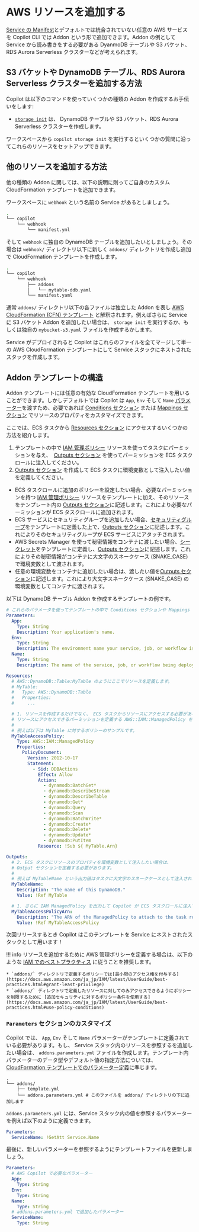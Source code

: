 # AWS リソースを追加する

[Service の Manifest](../manifest/overview.ja.md)とデフォルトでは統合されていない任意の AWS サービスを Copilot CLI では Addon という形で追加できます。Addon の例として Service から読み書きをする必要がある DyanmoDB テーブルや S3 バケット、RDS Aurora Serverless クラスターなどが考えられます。

## S3 バケットや DynamoDB テーブル、RDS Aurora Serverless クラスターを追加する方法

Copilot は以下のコマンドを使っていくつかの種類の Addon を作成するお手伝いをします:

* [`storage init`](../commands/storage-init.ja.md) は、 DynamoDB テーブルや S3 バケット、RDS Aurora Serverless クラスターを作成します。

ワークスペースから `copilot storage init` を実行するといくつかの質問に沿ってこれらのリソースをセットアップできます。

## 他のリソースを追加する方法

他の種類の Addon に関しては、以下の説明に則ってご自身のカスタム CloudFormation テンプレートを追加できます。

ワークスペースに `webhook` という名前の Service があるとしましょう。
```bash
.
└── copilot
    └── webhook
        └── manifest.yml
```
そして `webhook` に独自の DynamoDB テーブルを追加したいとしましょう。その場合は `webhook/` ディレクトリ以下に新しく `addons/` ディレクトリを作成し追加で CloudFormation テンプレートを作成します。
```bash
.
└── copilot
    └── webhook
        ├── addons
        │   └── mytable-ddb.yaml
        └── manifest.yaml
```
通常 `addons/` ディレクトリ以下の各ファイルは独立した Addon を表し [AWS CloudFormation (CFN) テンプレート](https://docs.aws.amazon.com/ja_jp/AWSCloudFormation/latest/UserGuide/template-anatomy.html) と解釈されます。例えばさらに Service に S3 バケット Addon を追加したい場合は、 `storage init` を実行するか、もしくは独自の `mybucket-s3.yaml` ファイルを作成するかします。

Service がデプロイされると Copilot はこれらのファイルを全てマージして単一の AWS CloudFormation テンプレートにして Service スタックにネストされたスタックを作成します。

## Addon テンプレートの構造
Addon テンプレートには任意の有効な CloudFormation テンプレートを用いることができます。しかしデフォルトでは Copilot は `App`, `Env` そして `Name` [パラメーター](https://docs.aws.amazon.com/ja_jp/AWSCloudFormation/latest/UserGuide/parameters-section-structure.html)を渡すため、必要であれば [Conditions セクション](https://docs.aws.amazon.com/ja_jp/AWSCloudFormation/latest/UserGuide/conditions-section-structure.html) または [Mappings セクション](https://docs.aws.amazon.com/ja_jp/AWSCloudFormation/latest/UserGuide/mappings-section-structure.html) でリソースのプロパティをカスタマイズできます。

ここでは、ECS タスクから [Resources セクション](https://docs.aws.amazon.com/ja_jp/AWSCloudFormation/latest/UserGuide/resources-section-structure.html) にアクセスするいくつかの方法を紹介します。

1. テンプレートの中で [IAM 管理ポリシー](https://docs.aws.amazon.com/ja_jp/AWSCloudFormation/latest/UserGuide/aws-resource-iam-managedpolicy.html) リソースを使ってタスクにパーミッションを与え、　[Outputs セクション](https://docs.aws.amazon.com/ja_jp/AWSCloudFormation/latest/UserGuide/outputs-section-structure.html) を使ってパーミッションを ECS タスクロールに注入してください。
2. [Outputs セクション](https://docs.aws.amazon.com/ja_jp/AWSCloudFormation/latest/UserGuide/outputs-section-structure.html) を作成して ECS タスクに環境変数として注入したい値を定義してください。

* ECS タスクロールに追加のポリシーを設定したい場合、必要なパーミッションを持つ [IAM 管理ポリシー](https://docs.aws.amazon.com/ja_jp/AWSCloudFormation/latest/UserGuide/aws-resource-iam-managedpolicy.html) リソースをテンプレートに加え、そのリソースをテンプレート内の [Outputs セクション](https://docs.aws.amazon.com/ja_jp/AWSCloudFormation/latest/UserGuide/outputs-section-structure.html)に記述します。これにより必要なパーミッションが ECS タスクロールに追加されます。
* ECS サービスにセキュリティグループを追加したい場合、[セキュリティグループ](https://docs.aws.amazon.com/AWSCloudFormation/latest/UserGuide/aws-properties-ec2-security-group.html)をテンプレートに定義した上で、[Outputs セクション](https://docs.aws.amazon.com/ja_jp/AWSCloudFormation/latest/UserGuide/outputs-section-structure.html)に記述します。これによりそのセキュリティグループが ECS サービスにアタッチされます。
* AWS Secrets Manager を使って秘密情報をコンテナに渡したい場合、[シークレット](https://docs.aws.amazon.com/AWSCloudFormation/latest/UserGuide/aws-resource-secretsmanager-secret.html)をテンプレートに定義し、[Outputs セクション](https://docs.aws.amazon.com/ja_jp/AWSCloudFormation/latest/UserGuide/outputs-section-structure.html)に記述します。これによりその秘密情報がコンテナに大文字のスネークケース (SNAKE_CASE) で環境変数として渡されます。
* 任意の環境変数をコンテナに追加したい場合は、渡したい値を[Outputs セクション](https://docs.aws.amazon.com/ja_jp/AWSCloudFormation/latest/UserGuide/outputs-section-structure.html)に記述します。これにより大文字スネークケース (SNAKE_CASE) の環境変数としてコンテナに渡されます。

以下は DynamoDB テーブル Addon を作成するテンプレートの例です。

```yaml
# これらのパラメータを使ってテンプレートの中で Conditions セクションや Mappings セクションを作成できます。
Parameters:
  App:
    Type: String
    Description: Your application's name.
  Env:
    Type: String
    Description: The environment name your service, job, or workflow is being deployed to.
  Name:
    Type: String
    Description: The name of the service, job, or workflow being deployed.

Resources:
  # AWS::DynamoDB::Table:MyTable のようにここでリソースを定義します。
  # MyTable:
  #   Type: AWS::DynamoDB::Table
  #   Properties:
  #     ...

  # 1. リソースを作成するだけでなく、 ECS タスクからリソースにアクセスする必要がある場合は、
  # リソースにアクセスできるパーミッションを定義する AWS::IAM::ManagedPolicy を作成する必要があります。
  #
  # 例えば以下は MyTable に対するポリシーのサンプルです。
  MyTableAccessPolicy:
    Type: AWS::IAM::ManagedPolicy
    Properties:
      PolicyDocument:
        Version: 2012-10-17
        Statement:
          - Sid: DDBActions
            Effect: Allow
            Action:
              - dynamodb:BatchGet*
              - dynamodb:DescribeStream
              - dynamodb:DescribeTable
              - dynamodb:Get*
              - dynamodb:Query
              - dynamodb:Scan
              - dynamodb:BatchWrite*
              - dynamodb:Create*
              - dynamodb:Delete*
              - dynamodb:Update*
              - dynamodb:PutItem
            Resource: !Sub ${ MyTable.Arn}

Outputs:
  # 2. ECS タスクにリソースのプロパティを環境変数として注入したい場合は、
  # Output セクションを定義する必要があります。
  #
  # 例えば MyTableName という出力値はタスクに大文字のスネークケースとして注入されます。
  MyTableName:
    Description: "The name of this DynamoDB."
    Value: !Ref MyTable

  # 1. さらに IAM ManagedPolicy を出力して Copilot が ECS タスクロールに注入できるようにする必要もあります。
  MyTableAccessPolicyArn:
    Description: "The ARN of the ManagedPolicy to attach to the task role."
    Value: !Ref MyTableAccessPolicy
```

次回リリースするとき Copilot はこのテンプレートを Service にネストされたスタックとして用います！

!!! info
    リソースを追加するために AWS 管理ポリシーを定義する場合は、以下のような [IAM でのベストプラクティス](https://docs.aws.amazon.com/ja_jp/IAM/latest/UserGuide/best-practices.html) に従うことを推奨します。
    
    * `addons/` ディレクトリで定義するポリシーでは[最小限のアクセス権を付与する](https://docs.aws.amazon.com/ja_jp/IAM/latest/UserGuide/best-practices.html#grant-least-privilege)
    * `addons/` ディレクトリで定義したリソースに対してのみアクセスできるようにポリシーを制限するために [追加セキュリティに対するポリシー条件を使用する](https://docs.aws.amazon.com/ja_jp/IAM/latest/UserGuide/best-practices.html#use-policy-conditions) 


### `Parameters` セクションのカスタマイズ

Copilot では、 `App`, `Env` そして `Name` パラメーターがテンプレートに定義されている必要があります。もし、 Service スタック内のリソースを参照するを追加したい場合は、 `addons.parameters.yml` ファイルを作成します。テンプレート内パラメーターのデータ型やデフォルト値の指定方法については、[CloudFormation テンプレートでのパラメーター定義](https://docs.aws.amazon.com/ja_jp/AWSCloudFormation/latest/UserGuide/parameters-section-structure.html)に準じます。

```term
.
└── addons/
    ├── template.yml
    └── addons.parameters.yml # このファイルを addons/ ディレクトリの下に追加します
```

`addons.parameters.yml` には、Service スタック内の値を参照するパラメーターを例えば以下のように定義できます。
```yaml
Parameters:
  ServiceName: !GetAtt Service.Name
```
最後に、新しいパラメーターを参照するようにテンプレートファイルを更新しましょう。

```yaml
Parameters:
  # AWS Copilot で必要なパラメーター
  App:
    Type: String
  Env:
    Type: String
  Name:
    Type: String
  # addons.parameters.yml で追加したパラメーター
  ServiceName:
    Type: String
```